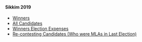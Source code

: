 #### Sikkim 2019
  * [Winners](https://www.myneta.info/sikkim2019/index.php?action=show_winners&sort=default)
  * [All Candidates](https://www.myneta.info/sikkim2019/)
  * [Winners Election Expenses](https://www.myneta.info/sikkim2019/index.php?action=showWinnersExpense&sortExp=default)
  * [ Re-contesting Candidates (Who were MLAs in Last Election)](https://www.myneta.info/sikkim2019/index.php?action=recontestAssetsComparison)